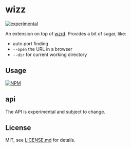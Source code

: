 # wizz

[![experimental](http://badges.github.io/stability-badges/dist/experimental.svg)](http://github.com/badges/stability-badges)

An extension on top of [wzrd](https://www.npmjs.com/package/wzrd). Provides a bit of sugar, like:

- auto port finding
- `--open` the URL in a browser
- `--dir` for current working directory

## Usage

[![NPM](https://nodei.co/npm/wizz.png)](https://www.npmjs.com/package/wizz)

## api

The API is experimental and subject to change.

## License

MIT, see [LICENSE.md](http://github.com/mattdesl/wizz/blob/master/LICENSE.md) for details.
